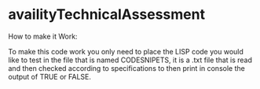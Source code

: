 # availityTechnicalAssessment
How to make it Work:

To make this code work you only need to place the LISP code you would like to test in the file that is named CODESNIPETS, it is a .txt file that is read
and then checked according to specifications to then print in console the output of TRUE or FALSE.
